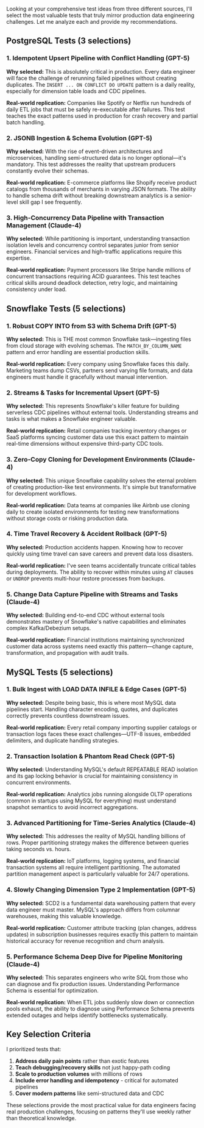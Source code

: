 Looking at your comprehensive test ideas from three different sources, I'll select the most valuable tests that truly mirror production data engineering challenges. Let me analyze each and provide my recommendations.

## PostgreSQL Tests (3 selections)

### 1. **Idempotent Upsert Pipeline with Conflict Handling (GPT-5)**
**Why selected:** This is absolutely critical in production. Every data engineer will face the challenge of rerunning failed pipelines without creating duplicates. The `INSERT ... ON CONFLICT DO UPDATE` pattern is a daily reality, especially for dimension table loads and CDC pipelines.

**Real-world replication:** Companies like Spotify or Netflix run hundreds of daily ETL jobs that must be safely re-executable after failures. This test teaches the exact patterns used in production for crash recovery and partial batch handling.

### 2. **JSONB Ingestion & Schema Evolution (GPT-5)**
**Why selected:** With the rise of event-driven architectures and microservices, handling semi-structured data is no longer optional—it's mandatory. This test addresses the reality that upstream producers constantly evolve their schemas.

**Real-world replication:** E-commerce platforms like Shopify receive product catalogs from thousands of merchants in varying JSON formats. The ability to handle schema drift without breaking downstream analytics is a senior-level skill gap I see frequently.

### 3. **High-Concurrency Data Pipeline with Transaction Management (Claude-4)**
**Why selected:** While partitioning is important, understanding transaction isolation levels and concurrency control separates junior from senior engineers. Financial services and high-traffic applications require this expertise.

**Real-world replication:** Payment processors like Stripe handle millions of concurrent transactions requiring ACID guarantees. This test teaches critical skills around deadlock detection, retry logic, and maintaining consistency under load.

## Snowflake Tests (5 selections)

### 1. **Robust COPY INTO from S3 with Schema Drift (GPT-5)**
**Why selected:** This is THE most common Snowflake task—ingesting files from cloud storage with evolving schemas. The `MATCH_BY_COLUMN_NAME` pattern and error handling are essential production skills.

**Real-world replication:** Every company using Snowflake faces this daily. Marketing teams dump CSVs, partners send varying file formats, and data engineers must handle it gracefully without manual intervention.

### 2. **Streams & Tasks for Incremental Upsert (GPT-5)**
**Why selected:** This represents Snowflake's killer feature for building serverless CDC pipelines without external tools. Understanding streams and tasks is what makes a Snowflake engineer valuable.

**Real-world replication:** Retail companies tracking inventory changes or SaaS platforms syncing customer data use this exact pattern to maintain real-time dimensions without expensive third-party CDC tools.

### 3. **Zero-Copy Cloning for Development Environments (Claude-4)**
**Why selected:** This unique Snowflake capability solves the eternal problem of creating production-like test environments. It's simple but transformative for development workflows.

**Real-world replication:** Data teams at companies like Airbnb use cloning daily to create isolated environments for testing new transformations without storage costs or risking production data.

### 4. **Time Travel Recovery & Accident Rollback (GPT-5)**
**Why selected:** Production accidents happen. Knowing how to recover quickly using time travel can save careers and prevent data loss disasters.

**Real-world replication:** I've seen teams accidentally truncate critical tables during deployments. The ability to recover within minutes using `AT` clauses or `UNDROP` prevents multi-hour restore processes from backups.

### 5. **Change Data Capture Pipeline with Streams and Tasks (Claude-4)**
**Why selected:** Building end-to-end CDC without external tools demonstrates mastery of Snowflake's native capabilities and eliminates complex Kafka/Debezium setups.

**Real-world replication:** Financial institutions maintaining synchronized customer data across systems need exactly this pattern—change capture, transformation, and propagation with audit trails.

## MySQL Tests (5 selections)

### 1. **Bulk Ingest with LOAD DATA INFILE & Edge Cases (GPT-5)**
**Why selected:** Despite being basic, this is where most MySQL data pipelines start. Handling character encoding, quotes, and duplicates correctly prevents countless downstream issues.

**Real-world replication:** Every retail company importing supplier catalogs or transaction logs faces these exact challenges—UTF-8 issues, embedded delimiters, and duplicate handling strategies.

### 2. **Transaction Isolation & Phantom Read Check (GPT-5)**
**Why selected:** Understanding MySQL's default REPEATABLE READ isolation and its gap locking behavior is crucial for maintaining consistency in concurrent environments.

**Real-world replication:** Analytics jobs running alongside OLTP operations (common in startups using MySQL for everything) must understand snapshot semantics to avoid incorrect aggregations.

### 3. **Advanced Partitioning for Time-Series Analytics (Claude-4)**
**Why selected:** This addresses the reality of MySQL handling billions of rows. Proper partitioning strategy makes the difference between queries taking seconds vs. hours.

**Real-world replication:** IoT platforms, logging systems, and financial transaction systems all require intelligent partitioning. The automated partition management aspect is particularly valuable for 24/7 operations.

### 4. **Slowly Changing Dimension Type 2 Implementation (GPT-5)**
**Why selected:** SCD2 is a fundamental data warehousing pattern that every data engineer must master. MySQL's approach differs from columnar warehouses, making this valuable knowledge.

**Real-world replication:** Customer attribute tracking (plan changes, address updates) in subscription businesses requires exactly this pattern to maintain historical accuracy for revenue recognition and churn analysis.

### 5. **Performance Schema Deep Dive for Pipeline Monitoring (Claude-4)**
**Why selected:** This separates engineers who write SQL from those who can diagnose and fix production issues. Understanding Performance Schema is essential for optimization.

**Real-world replication:** When ETL jobs suddenly slow down or connection pools exhaust, the ability to diagnose using Performance Schema prevents extended outages and helps identify bottlenecks systematically.

## Key Selection Criteria

I prioritized tests that:
1. **Address daily pain points** rather than exotic features
2. **Teach debugging/recovery skills** not just happy-path coding
3. **Scale to production volumes** with millions of rows
4. **Include error handling and idempotency** - critical for automated pipelines
5. **Cover modern patterns** like semi-structured data and CDC

These selections provide the most practical value for data engineers facing real production challenges, focusing on patterns they'll use weekly rather than theoretical knowledge.
